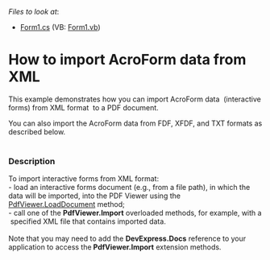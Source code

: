 <!-- default file list -->
*Files to look at*:

* [Form1.cs](./CS/ImportAcroForm/Form1.cs) (VB: [Form1.vb](./VB/ImportAcroForm/Form1.vb))
<!-- default file list end -->
# How to import AcroForm data from XML


<p>This example demonstrates how you can import AcroForm data  (interactive forms) from XML format  to a PDF document.</p>
<p>You can also import the AcroForm data from FDF, XFDF, and TXT formats as described below.<br /><br /></p>


<h3>Description</h3>

To import interactive forms from&nbsp;XML format: <br />- load an interactive forms&nbsp;document&nbsp;(e.g., from a file path), in which the data will be imported,&nbsp;into the PDF Viewer&nbsp;using the <a href="https://documentation.devexpress.com/#WindowsForms/DevExpressXtraPdfViewerPdfViewer_LoadDocumenttopic">PdfViewer.LoadDocument</a> method;<br />- call one of&nbsp;the&nbsp;<strong>PdfViewer.Import</strong>&nbsp;overloaded methods, for example, with a &nbsp;specified&nbsp;XML&nbsp;file&nbsp;that contains imported data.<br /><br />Note that&nbsp;you may need to add&nbsp;the <strong>DevExpress.Docs</strong> reference&nbsp;to your application to access the<strong> PdfViewer.Import</strong> extension&nbsp;methods.

<br/>


